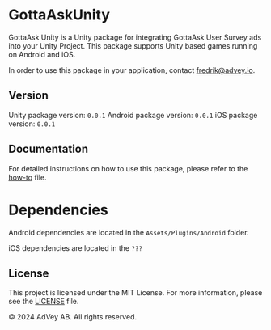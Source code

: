 # GottaAskUnity

GottaAsk Unity is a Unity package for integrating GottaAsk User Survey ads into your Unity Project. This package supports Unity based games running on Android and iOS.

In order to use this package in your application, contact [fredrik@advey.io](mailto:fredrik@advey.io).

## Version

Unity package version: `0.0.1`
Android package version: `0.0.1`
iOS package version: `0.0.1`

## Documentation

For detailed instructions on how to use this package, please refer to the [how-to](Documentation/HOWTO.md) file.

# Dependencies

Android dependencies are located in the `Assets/Plugins/Android` folder. 

iOS dependencies are located in the `???`

## License

This project is licensed under the MIT License. For more information, please see the [LICENSE](LICENSE.md) file.

© 2024 AdVey AB. All rights reserved.